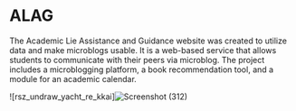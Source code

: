 # ALAG
The Academic Lie Assistance and Guidance website was created to utilize data and make microblogs usable. It is a web-based service that allows students to communicate with their peers via microblog. The project includes a microblogging platform, a book recommendation tool, and a module for an academic calendar.

![rsz_undraw_yacht_re_kkai]![Screenshot (312)](https://github.com/ridhed/ALAG/assets/83410546/e3b13230-e456-4b94-b6d9-adf17a0406a6)
